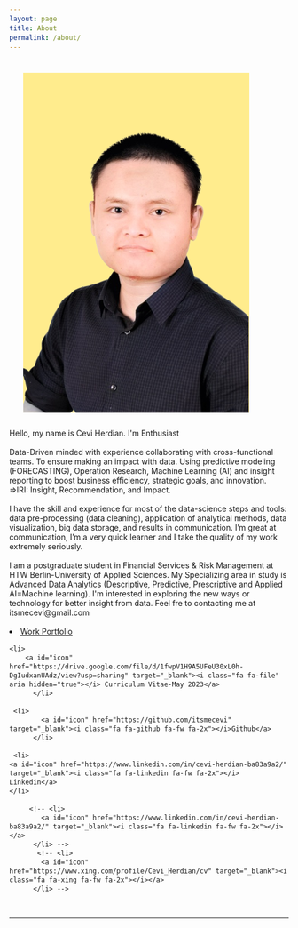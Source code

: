 ```yaml
---
layout: page
title: About
permalink: /about/
---
```


<img class="col one right" src="/img/ceviyellow.png" style="padding:25px">

<div>
Hello, my name is Cevi Herdian. I'm <span class="changing"></span> Enthusiast
<br>
<br>
Data-Driven minded with experience collaborating with cross-functional teams. 
To ensure making an impact with data. Using predictive modeling (FORECASTING), Operation Research, Machine Learning (AI) and insight reporting to boost business efficiency, strategic goals, and innovation.
<br>
	=>IRI: Insight, Recommendation, and Impact. 
<br>
<br>
I have the skill and experience for most of the data-science steps and tools: data pre-processing (data cleaning), application of analytical methods, data visualization, big data storage, and results in communication. I’m great at communication, I’m a very quick learner and I take the quality of my work extremely seriously.
<br>
<br>
I am a postgraduate student in Financial Services & Risk Management at HTW Berlin-University of Applied Sciences. My Specializing area in study is Advanced Data Analytics (Descriptive, Predictive, Prescriptive and Applied AI=Machine learning). I'm interested in exploring the new ways or technology for better insight from data. Feel fre to contacting me at itsmecevi@gmail.com
<br>
<br>
	<li>
    <a id="icon" href="https://itsmecevi.github.io/work_portofolio/" target="_blank"><i class="fa fa-refresh fa-spin fa-3x fa-fw"></i>Work Portfolio</a>
          </li>
	
 	<li>
    	<a id="icon" href="https://drive.google.com/file/d/1fwpV1H9A5UFeU30xL0h-DgIudxanUAdz/view?usp=sharing" target="_blank"><i class="fa fa-file" aria hidden="true"></i> Curriculum Vitae-May 2023</a>
          </li>	
	
	 <li>
            <a id="icon" href="https://github.com/itsmecevi" target="_blank"><i class="fa fa-github fa-fw fa-2x"></i>Github</a>
          </li>
	
	 <li>
	<a id="icon" href="https://www.linkedin.com/in/cevi-herdian-ba83a9a2/" target="_blank"><i class="fa fa-linkedin fa-fw fa-2x"></i> Linkedin</a>
	</li>
	
         <!-- <li>
            <a id="icon" href="https://www.linkedin.com/in/cevi-herdian-ba83a9a2/" target="_blank"><i class="fa fa-linkedin fa-fw fa-2x"></i></a>
          </li> -->
           <!-- <li>
            <a id="icon" href="https://www.xing.com/profile/Cevi_Herdian/cv" target="_blank"><i class="fa fa-xing fa-fw fa-2x"></i></a>
          </li> -->
<!--
<br>
<br>
Extras: my key fields of interest
<br>
#Statistics: descriptive, inferential, and predictive
<br>
#Data model: starschema, snowflakes, relational data
<br>
#KPI (Key Performances Indicators)
<br>
#Ad hoc reporting
<br>
#Data Mining
<br>
#Data quality
<br>
#EDA (Exploratory Data Analysis)
<br>
#Data Science
<br>
#Kaggle 
<br>
#Scrum & Kanban project management (Trello)
<br>
#Confluenci Wiki Documentation
<br>
<br>
Tools:
<br>
#SSBI (Self Service Business Intelligence): Power BI & Tableau
<br>
#Microsoft Excel & VBA
<br>
#Self Service ETL (Extract, Transformation, Loaden): Power Query, M Programming, Power Pivot, DAX (Data Analyst Expression)
<br>
#SQL
<br>
#R, R Notebook, R markdown, R Shiny
<br>
#Python, Anaconda, Jupyter Notebook
<br>
#SAP Business Object Web Intelligence -->

<!--  <a class="page-link" target="_blank" href="{{ '/JasminRubinovitzCV_2017.pdf' | prepend: site.baseurl }}">Resume</a> -->
</div>

<br/>
<hr/>
<br/>
<!-- <span class="contacticon center">
	<a href="mailto:jasrub@gmail.com"><i class="fa fa-envelope-square"></i></a>
	<a href="https://github.com/jasrub" target="_blank"><i class="fa fa-github-square"></i></a>
	<a href="https://il.linkedin.com/pub/jasmin-rubinovitz/a5/a91/9b1" target="_blank"><i class="fa fa-linkedin-square"></i></a>
	<a href="https://www.facebook.com/jasmin.rubinovitz" target="_blank"><i class="fa fa-facebook-square"></i></a>
</span> -->
<script src="https://ajax.googleapis.com/ajax/libs/jquery/3.1.1/jquery.min.js"></script>

<script type="text/javascript">
	{% include js/typed.js %}
</script>
<script>
  $(function(){
      $(".changing").typed({
        strings: ["Data-Driven"," Artificial Intelligence", "Machine Learning","Data Science"],
        typeSpeed: 50,
				backDelay: 2000,
				showCursor: false,
				loop: true
      });
  });
</script>
